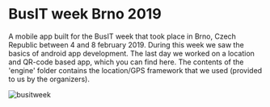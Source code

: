 # BusIT week Brno 2019

A mobile app built for the BusIT week that took place in Brno, Czech Republic between 4 and 8 february 2019. During this week we saw the basics of android app development. The last day we worked on a location and QR-code based app, which you can find here. The contents of the 'engine' folder contains the location/GPS framework that we used (provided to us by the organizers).

![busitweek](https://www.jellepelgrims.com/uploads/busitweek.gif)
